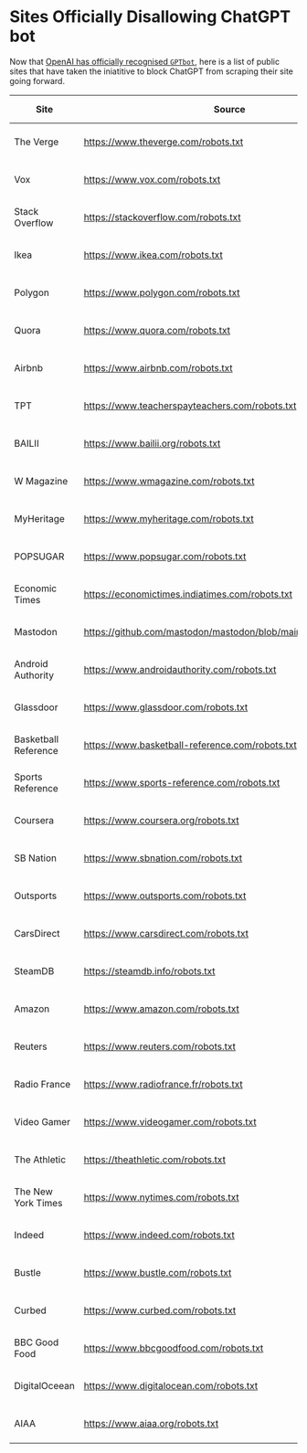 # Sites Officially Disallowing ChatGPT bot

Now that [OpenAI has officially recognised `GPTbot`](https://platform.openai.com/docs/gptbot), here is a list of public sites that have taken the iniatitive to block ChatGPT from scraping their site going forward.  

| Site | Source | Date Found | DR |
| --- | --- | --- | --- |
| The Verge |  https://www.theverge.com/robots.txt | 12th August 2023 | 92 |
| Vox | https://www.vox.com/robots.txt | 12th August 2023 | 91 |
| Stack Overflow | https://stackoverflow.com/robots.txt | 14th August 2023 | 92 |
| Ikea | https://www.ikea.com/robots.txt | 14th August 2023 | 91 |
| Polygon | https://www.polygon.com/robots.txt | 14th August 2023 | 86 |
| Quora | https://www.quora.com/robots.txt | 14th August 2023 | 91 |
| Airbnb | https://www.airbnb.com/robots.txt | 14th August 2023 | 92 |
| TPT | https://www.teacherspayteachers.com/robots.txt | 14th August 2023 | 86 |
| BAILII | https://www.bailii.org/robots.txt | 15th August 2023 | 82 |
| W Magazine | https://www.wmagazine.com/robots.txt | 15th August 2023 | 81 |
| MyHeritage | https://www.myheritage.com/robots.txt | 15th August 2023 | 79 |
| POPSUGAR | https://www.popsugar.com/robots.txt | 15th August 2023 | 88 |
| Economic Times | https://economictimes.indiatimes.com/robots.txt | 15th August 2023 | 91 |
| Mastodon | https://github.com/mastodon/mastodon/blob/main/public/robots.txt | 16th August 2023 | N/A |
| Android Authority | https://www.androidauthority.com/robots.txt | 17th August 2023 | 85 |
| Glassdoor | https://www.glassdoor.com/robots.txt | 17th August 2023 | 91 | 
| Basketball Reference | https://www.basketball-reference.com/robots.txt | 17th August 2023 | 78 |
| Sports Reference | https://www.sports-reference.com/robots.txt | 17th August 2023 | 76 | 
| Coursera | https://www.coursera.org/robots.txt | 17th August 2023 | 91 | 
| SB Nation | https://www.sbnation.com/robots.txt | 17th August 2023 | 83 | 
| Outsports | https://www.outsports.com/robots.txt | 17th August 2023 | 74 | 
| CarsDirect | https://www.carsdirect.com/robots.txt | 17th August 2023 | 72 |
| SteamDB | https://steamdb.info/robots.txt | 17th August 2023 | 76 |
| Amazon | https://www.amazon.com/robots.txt | 18th August 2023 | 96 | 
| Reuters | https://www.reuters.com/robots.txt | 18th August 2023 | 92 | 
| Radio France | https://www.radiofrance.fr/robots.txt | 18th August 2023 | 89 |
| Video Gamer | https://www.videogamer.com/robots.txt | 18th August 2023 | 71 |
| The Athletic | https://theathletic.com/robots.txt | 18th August 2023 | 83 |
| The New York Times | https://www.nytimes.com/robots.txt | 19th August 2023 | 94 | 
| Indeed | https://www.indeed.com/robots.txt | 19th August 2023 | 92 | 
| Bustle | https://www.bustle.com/robots.txt | 19th August 2023 | 89 | 
| Curbed | https://www.curbed.com/robots.txt | 19th August 2023 | 87 | 
| BBC Good Food | https://www.bbcgoodfood.com/robots.txt | 21st August 2023 | 87 | 
| DigitalOceean | https://www.digitalocean.com/robots.txt | 21st August 2023 | 91 | 
| AIAA | https://www.aiaa.org/robots.txt | 21st August 2023 | 79 |

